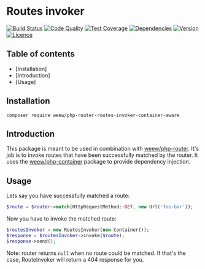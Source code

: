 # Routes invoker

[![Build Status](https://img.shields.io/travis/weew/php-router-routes-invoker-container-aware.svg)](https://travis-ci.org/weew/php-router-routes-invoker-container-aware)
[![Code Quality](https://img.shields.io/scrutinizer/g/weew/php-router-routes-invoker-container-aware.svg)](https://scrutinizer-ci.com/g/weew/php-router-routes-invoker-container-aware)
[![Test Coverage](https://img.shields.io/coveralls/weew/php-router-routes-invoker-container-aware.svg)](https://coveralls.io/github/weew/php-router-routes-invoker-container-aware)
[![Dependencies](https://img.shields.io/versioneye/d/php/weew:php-router-routes-invoker-container-aware.svg)](https://versioneye.com/php/weew:php-router-routes-invoker-container-aware)
[![Version](https://img.shields.io/packagist/v/weew/php-router-routes-invoker-container-aware.svg)](https://packagist.org/packages/weew/php-router-routes-invoker-container-aware)
[![Licence](https://img.shields.io/packagist/l/weew/php-router-routes-invoker-container-aware.svg)](https://packagist.org/packages/weew/php-router-routes-invoker-container-aware)

## Table of contents

- [Installation]
- [Introduction]
- [Usage]

## Installation

`composer require weew/php-router-routes-invoker-container-aware`

## Introduction

This package is meant to be used in combination with [weew/php-router](https://github.com/weew/php-router). It's job is to invoke routes that have been successfully matched by the router. It uses the [weew/php-container](https://github.com/weew/php-container) package to provide dependency injection.

## Usage

Lets say you have successfully matched a route:

```php
$route = $router->match(HttpRequestMethod::GET, new Url('foo-bar'));
```

Now you have to invoke the matched route:

```php
$routesInvoker = new RoutesInvoker(new Container());
$response = $routesInvoker->invoke($route);
$response->send();
```

Note: router returns `null` when no route could be matched. If that's the case, RouteInvoker will return a 404 response for you.
